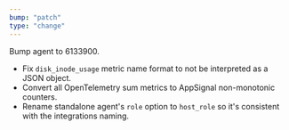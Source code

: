 ```yaml
---
bump: "patch"
type: "change"
---
```


Bump agent to 6133900.

- Fix `disk_inode_usage` metric name format to not be interpreted as a JSON object.
- Convert all OpenTelemetry sum metrics to AppSignal non-monotonic counters.
- Rename standalone agent's `role` option to `host_role` so it's consistent with the integrations naming.
